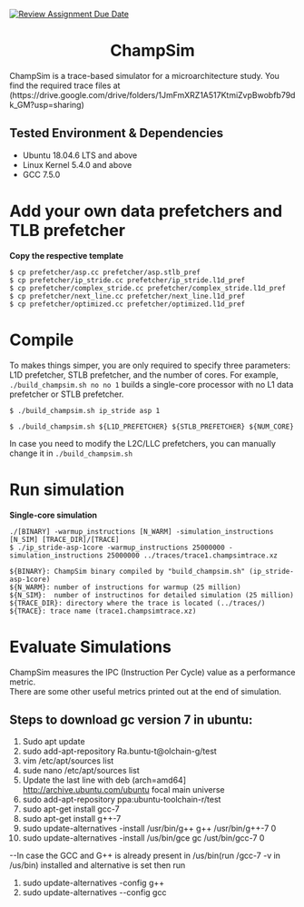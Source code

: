 [![Review Assignment Due Date](https://classroom.github.com/assets/deadline-readme-button-22041afd0340ce965d47ae6ef1cefeee28c7c493a6346c4f15d667ab976d596c.svg)](https://classroom.github.com/a/2a23ZfC_)
<p align="center">
  <h1 align="center"> ChampSim </h1>
  <p> ChampSim is a trace-based simulator for a microarchitecture study. You find the required trace files at (https://drive.google.com/drive/folders/1JmFmXRZ1A517KtmiZvpBwobfb79dk_GM?usp=sharing) <p>
</p>

## Tested Environment & Dependencies

- Ubuntu 18.04.6 LTS and above
- Linux Kernel 5.4.0 and above
- GCC 7.5.0
  
# Add your own data prefetchers and TLB prefetcher

**Copy the respective template**
```
$ cp prefetcher/asp.cc prefetcher/asp.stlb_pref
$ cp prefetcher/ip_stride.cc prefetcher/ip_stride.l1d_pref
$ cp prefetcher/complex_stride.cc prefetcher/complex_stride.l1d_pref
$ cp prefetcher/next_line.cc prefetcher/next_line.l1d_pref
$ cp prefetcher/optimized.cc prefetcher/optimized.l1d_pref
```

# Compile

To makes things simper, you are only required to specify three parameters: L1D prefetcher, STLB prefetcher, and the number of cores. 
For example, `./build_champsim.sh no no 1` builds a single-core processor with no L1 data prefetcher or STLB prefetcher.
```
$ ./build_champsim.sh ip_stride asp 1

$ ./build_champsim.sh ${L1D_PREFETCHER} ${STLB_PREFETCHER} ${NUM_CORE}
```

In case you need to modify the L2C/LLC prefetchers, you can manually change it in `./build_champsim.sh`

# Run simulation

**Single-core simulation**
```
./[BINARY] -warmup_instructions [N_WARM] -simulation_instructions [N_SIM] [TRACE_DIR]/[TRACE]
$ ./ip_stride-asp-1core -warmup_instructions 25000000 -simulation_instructions 25000000 ../traces/trace1.champsimtrace.xz

${BINARY}: ChampSim binary compiled by "build_champsim.sh" (ip_stride-asp-1core)
${N_WARM}: number of instructions for warmup (25 million)
${N_SIM}:  number of instructinos for detailed simulation (25 million)
${TRACE_DIR}: directory where the trace is located (../traces/)
${TRACE}: trace name (trace1.champsimtrace.xz)
```

# Evaluate Simulations

ChampSim measures the IPC (Instruction Per Cycle) value as a performance metric. <br>
There are some other useful metrics printed out at the end of simulation. <be>


## Steps to download gc version 7 in ubuntu:
1. Sudo apt update
2. sudo add-apt-repository Ra.buntu-t@olchain-g/test
3. vim /etc/apt/sources list
4. sude nano /etc/apt/sources list
5. Update the last line with deb (arch=amd64] http://archive.ubuntu.com/ubuntu focal main universe
6. sudo add-apt-repository ppa:ubuntu-toolchain-r/test
7. sudo apt-get install gcc-7
8. sudo apt-get install g++-7
9. sudo update-alternatives -install /usr/bin/g++ g++ /usr/bin/g++-7 0
10. sudo update-alternatives -install /us/bin/gce gc /ust/bin/gcc-7 0
    
--In case the GCC and G++ is already present in /us/bin(run /gcc-7 -v in /us/bin) installed and alternative is set then run

1. sudo update-alternatives -config g++
2. sudo update-alternatives --config gcc
